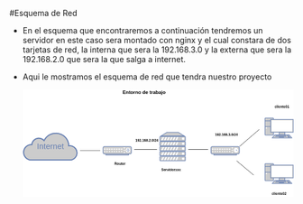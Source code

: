 #Esquema de Red 

 - En el esquema que encontraremos a continuación tendremos un servidor en este caso sera montado con nginx y el cual constara de dos tarjetas de red, la interna que sera la 192.168.3.0 y la externa que sera la 192.168.2.0 que sera la que salga a internet.


  
* Aqui le mostramos el esquema de red que tendra nuestro proyecto

   ![captura4.png](/capturas/captura4.png)
 



